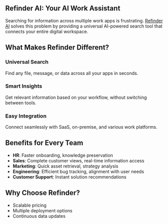 ## Refinder AI: Your AI Work Assistant

Searching for information across multiple work apps is frustrating. [Refinder AI](https://refinder.ai/) solves this problem by providing a universal AI-powered search tool that connects your entire digital workspace.

## What Makes Refinder Different?

### Universal Search
Find any file, message, or data across all your apps in seconds.

### Smart Insights
Get relevant information based on your workflow, without switching between tools.

### Easy Integration
Connect seamlessly with SaaS, on-premise, and various work platforms.

## Benefits for Every Team

- **HR**: Faster onboarding, knowledge preservation
- **Sales**: Complete customer views, real-time information access
- **Marketing**: Quick asset retrieval, strategy analysis
- **Engineering**: Efficient bug tracking, alignment with user needs
- **Customer Support**: Instant solution recommendations

## Why Choose Refinder?

- Scalable pricing
- Multiple deployment options
- Continuous data updates
